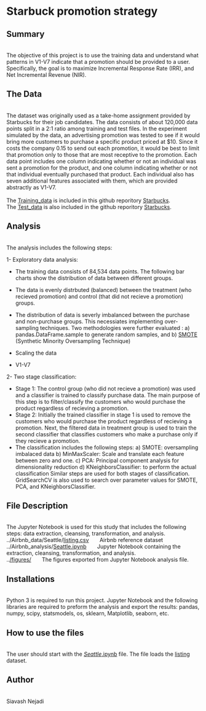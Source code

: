 # Starbuck promotion strategy

## Summary
<br>The objective of this project is to use the training data and understand what patterns in V1-V7 indicate that a promotion should be provided to a user. Specifically, the goal is to maximize Incremental Response Rate (IRR), and Net Incremental Revenue (NIR).

## The Data
<br>The dataset was originally used as a take-home assignment provided by Starbucks for their job candidates. The data consists of about 120,000 data points split in a 2:1 ratio among training and test files. In the experiment simulated by the data, an advertising promotion was tested to see if it would bring more customers to purchase a specific product priced at $10. Since it costs the company 0.15 to send out each promotion, it would be best to limit that promotion only to those that are most receptive to the promotion. Each data point includes one column indicating whether or not an individual was sent a promotion for the product, and one column indicating whether or not that individual eventually purchased that product. Each individual also has seven additional features associated with them, which are provided abstractly as V1-V7.
<br>
<br>The [Training_data](https://github.com/snejadi/Starbucks/blob/3cd8cd4017e6e10e0eb84f84817ef845f93e012d/training.csv) is included in this github reporitory [Starbucks](https://github.com/snejadi/Starbucks.git).
<br>The [Test_data](https://github.com/snejadi/Starbucks/blob/3cd8cd4017e6e10e0eb84f84817ef845f93e012d/Test.csv) is also included in the github reporitory [Starbucks](https://github.com/snejadi/Starbucks.git).

## Analysis
<br> The analysis includes the following steps:

1- Exploratory data analysis:
- The training data consists of 84,534 data points. The following bar charts show the distribution of data between different groups.

- The data is evenly distrbuted (balanced) between the treatment (who recieved promotion) and control (that did not recieve a promotion) groups.
- The distribution of data is severly imbalanced between the purchase and non-purchase groups. This necessiates implementing over-sampling techniques. Two methodologies were further evaluated : a) pandas.DataFrame.sample to generate random samples, and b) [SMOTE](https://imbalanced-learn.org/stable/references/generated/imblearn.over_sampling.SMOTE.html) (Synthetic Minority Oversampling Technique)

- Scaling the data
- V1-V7


2- Two stage classification:
- Stage 1: The control group (who did not recieve a promotion) was used and a classifier is trained to classify purchase data. The main purpose of this step is to filter/classify the customers who would purchase the product regardless of recieving a promotion.
- Stage 2: Initially the trained classifier in stage 1 is used to remove the customers who would purchase the product regardless of recieving a promotion. Next, the filtered data in treatment group is used to train the second classifier that classifies customers who make a purchase only if they recieve a promotion. 
- The classification includes the following steps: 
a) SMOTE: oversampling imbalaced data
b) MinMaxScaler: Scale and translate each feature between zero and one.
c) PCA: Principal component analysis for dimensionality reduction
d) KNeighborsClassifier: to perform the actual classification
Similar steps are used for both stages of classification. 
GridSearchCV is also used to search over parameter values for SMOTE, PCA, and KNeighborsClassifier.

## File Description
<br>The Jupyter Notebook is used for this study that includes the following steps: data extraction, cleansing, transformation, and analysis. 
<br>../Airbnb_data/Seattle/[listing.csv](https://github.com/snejadi/Airbnb/blob/main/Airbnb_data/Seattle/listings.csv)&emsp;&emsp;Airbnb reference dataset
<br>../Airbnb_analysis/[Seattle.ipynb](https://github.com/snejadi/Airbnb/blob/main/Airbnb_analysis/Seattle.ipynb)&emsp;&emsp;Jupyter Notebook containing the extraction, cleansing, transformation, and analysis.
<br>..[/figures/](https://github.com/snejadi/Airbnb/tree/main/figures)&emsp;&emsp;The figures exported from Jupyter Notebook analysis file.

## Installations
<br>Python 3 is required to run this project. Jupyter Notebook and the following libraries are required to preform the analysis and export the results: pandas, numpy, scipy, statsmodels, os, sklearn, Matplotlib, seaborn, etc.

## How to use the files
<br>The user should start with the [<i>Seattle</i>.ipynb](https://github.com/snejadi/Airbnb/blob/main/Airbnb_analysis/Seattle.ipynb) file. The file loads the [listing](https://github.com/snejadi/Airbnb/blob/main/Airbnb_data/Seattle/listings.csv) dataset.

## Author
<br>Siavash Nejadi